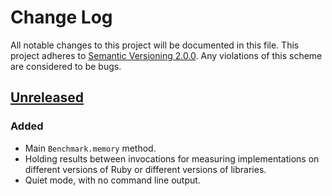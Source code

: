 # Change Log

All notable changes to this project will be documented in this file. This project adheres to [Semantic Versioning 2.0.0][semver]. Any violations of this scheme are considered to be bugs.

[semver]: http://semver.org/spec/v2.0.0.html

## [Unreleased][unreleased]

### Added

- Main `Benchmark.memory` method.
- Holding results between invocations for measuring implementations on different versions of Ruby or different versions of libraries.
- Quiet mode, with no command line output.

[unreleased]: https://github.com/michaelherold/benchmark-memory

